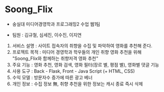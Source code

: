 # Soong_Flix

* 숭실대 미디어경영학과 프로그래밍2 수업 웹1팀

* 팀원 : 김규철, 심세진, 이수진, 이지연

1. 서비스 설명 : 사이트 접속자의 취향을 수집 및 파악하여 영화를 추천해 준다.
2. 프로젝트 목적 : 미디어 경영학과 학우들의 개인 취향 영화 추천을 위해 "Soong_Flix와 함께하는 취향저격 영화 추천"
3. 주요 기능 : 영화 추천, 영화 검색, 영화 필터(장르 별, 평점 별), 영화별 댓글 기능 
4. 사용 도구 : Back - Flask, Front - Java Script (+ HTML, CSS)
5. 수익 모델 : 방문자수 증가에 따른 광고 베너
6. 개인 정보 : 수집 정보 無, 취향 추천을 위한 정보는 캐시 종료 즉시 삭제
